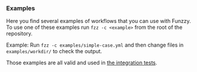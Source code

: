 ### Examples

Here you find several examples of workflows that you can use with Funzzy.
To use one of these examples run `fzz -c <example>` from the root of the repository.

Example: Run `fzz -c examples/simple-case.yml` and then change files in `examples/workdir/` to check the output.

Those examples are all valid and used in [the integration tests](https://github.com/cristianoliveira/funzzy/tree/master/tests).
